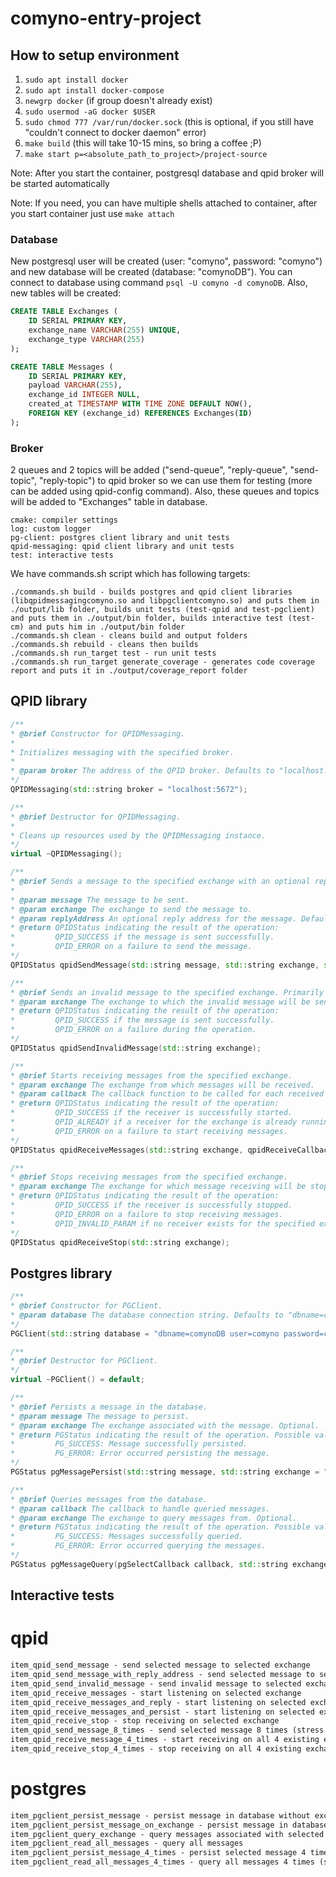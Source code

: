 # comyno-entry-project

## How to setup environment

1. `sudo apt install docker`
2. `sudo apt install docker-compose`
3. `newgrp docker` (if group doesn't already exist)
4. `sudo usermod -aG docker $USER`
5. `sudo chmod 777 /var/run/docker.sock` (this is optional, if you still have "couldn't connect to docker daemon" error)
6. `make build` (this will take 10-15 mins, so bring a coffee ;P)
7. `make start p=<absolute_path_to_project>/project-source`

Note: After you start the container, postgresql database and qpid broker will be started automatically

Note: If you need, you can have multiple shells attached to container, after you start container just use `make attach`

### Database

New postgresql user will be created (user: "comyno", password: "comyno") and new database will be created (database: "comynoDB"). You can connect to database using command `psql -U comyno -d comynoDB`. Also, new tables will be created:

```sql
CREATE TABLE Exchanges (
    ID SERIAL PRIMARY KEY,
    exchange_name VARCHAR(255) UNIQUE,
    exchange_type VARCHAR(255)
);

CREATE TABLE Messages (
    ID SERIAL PRIMARY KEY,
    payload VARCHAR(255),
    exchange_id INTEGER NULL,
    created_at TIMESTAMP WITH TIME ZONE DEFAULT NOW(),
    FOREIGN KEY (exchange_id) REFERENCES Exchanges(ID)
);
```

### Broker

2 queues and 2 topics will be added ("send-queue", "reply-queue", "send-topic", "reply-topic") to qpid broker so we can use them for testing (more can be added using qpid-config command). Also, these queues and topics will be added to "Exchanges" table in database.

    cmake: compiler settings
    log: custom logger
    pg-client: postgres client library and unit tests
    qpid-messaging: qpid client library and unit tests
    test: interactive tests

We have commands.sh script which has following targets:

    ./commands.sh build - builds postgres and qpid client libraries (libqpidmessagingcomyno.so and libpgclientcomyno.so) and puts them in ./output/lib folder, builds unit tests (test-qpid and test-pgclient) and puts them in ./output/bin folder, builds interactive test (test-cm) and puts him in ./output/bin folder
    ./commands.sh clean - cleans build and output folders
    ./commands.sh rebuild - cleans then builds
    ./commands.sh run_target test - run unit tests
    ./commands.sh run_target generate_coverage - generates code coverage report and puts it in ./output/coverage_report folder

## QPID library
```cpp
/**
* @brief Constructor for QPIDMessaging.
* 
* Initializes messaging with the specified broker.
* 
* @param broker The address of the QPID broker. Defaults to "localhost:5672".
*/
QPIDMessaging(std::string broker = "localhost:5672");

/**
* @brief Destructor for QPIDMessaging.
* 
* Cleans up resources used by the QPIDMessaging instance.
*/
virtual ~QPIDMessaging();

/**
* @brief Sends a message to the specified exchange with an optional reply address.
* 
* @param message The message to be sent.
* @param exchange The exchange to send the message to.
* @param replyAddress An optional reply address for the message. Defaults to an empty string.
* @return QPIDStatus indicating the result of the operation:
*         QPID_SUCCESS if the message is sent successfully.
*         QPID_ERROR on a failure to send the message.
*/
QPIDStatus qpidSendMessage(std::string message, std::string exchange, std::string replyAddress = "");

/**
* @brief Sends an invalid message to the specified exchange. Primarily for testing error handling.
* @param exchange The exchange to which the invalid message will be sent.
* @return QPIDStatus indicating the result of the operation:
*         QPID_SUCCESS if the message is sent successfully.
*         QPID_ERROR on a failure during the operation.
*/
QPIDStatus qpidSendInvalidMessage(std::string exchange);

/**
* @brief Starts receiving messages from the specified exchange.
* @param exchange The exchange from which messages will be received.
* @param callback The callback function to be called for each received message.
* @return QPIDStatus indicating the result of the operation:
*         QPID_SUCCESS if the receiver is successfully started.
*         QPID_ALREADY if a receiver for the exchange is already running.
*         QPID_ERROR on a failure to start receiving messages.
*/
QPIDStatus qpidReceiveMessages(std::string exchange, qpidReceiveCallback callback);

/**
* @brief Stops receiving messages from the specified exchange.
* @param exchange The exchange for which message receiving will be stopped.
* @return QPIDStatus indicating the result of the operation:
*         QPID_SUCCESS if the receiver is successfully stopped.
*         QPID_ERROR on a failure to stop receiving messages.
*         QPID_INVALID_PARAM if no receiver exists for the specified exchange.
*/
QPIDStatus qpidReceiveStop(std::string exchange);
```
## Postgres library
```cpp
/**
* @brief Constructor for PGClient.
* @param database The database connection string. Defaults to "dbname=comynoDB user=comyno password=comyno hostaddr=127.0.0.1 port=5432".
*/
PGClient(std::string database = "dbname=comynoDB user=comyno password=comyno hostaddr=127.0.0.1 port=5432");

/**
* @brief Destructor for PGClient.
*/
virtual ~PGClient() = default;

/**
* @brief Persists a message in the database.
* @param message The message to persist.
* @param exchange The exchange associated with the message. Optional.
* @return PGStatus indicating the result of the operation. Possible values:
*         PG_SUCCESS: Message successfully persisted.
*         PG_ERROR: Error occurred persisting the message.
*/
PGStatus pgMessagePersist(std::string message, std::string exchange = "");

/**
* @brief Queries messages from the database.
* @param callback The callback to handle queried messages.
* @param exchange The exchange to query messages from. Optional.
* @return PGStatus indicating the result of the operation. Possible values:
*         PG_SUCCESS: Messages successfully queried.
*         PG_ERROR: Error occurred querying the messages.
*/
PGStatus pgMessageQuery(pgSelectCallback callback, std::string exchange = "");
```
## Interactive tests
# qpid
```markdown
item_qpid_send_message - send selected message to selected exchange
item_qpid_send_message_with_reply_address - send selected message to selected exchange with attaching reply address on which you will expect to get reply
item_qpid_send_invalid_message - send invalid message to selected exchange
item_qpid_receive_messages - start listening on selected exchange
item_qpid_receive_messages_and_reply - start listening on selected exchange and answer with selected message
item_qpid_receive_messages_and_persist - start listening on selected exchange and persist received messages
item_qpid_receive_stop - stop receiving on selected exchange
item_qpid_send_message_8_times - send selected message 8 times (stress test)
item_qpid_receive_message_4_times - start receiving on all 4 existing exchanges (stress test)
item_qpid_receive_stop_4_times - stop receiving on all 4 existing exchanges (stress test)
```
# postgres
```markdown
item_pgclient_persist_message - persist message in database without exchange_id
item_pgclient_persist_message_on_exchange - persist message in database with exchange_id
item_pgclient_query_exchange - query messages associated with selected exchange
item_pgclient_read_all_messages - query all messages
item_pgclient_persist_message_4_times - persist selected message 4 times (stress test)
item_pgclient_read_all_messages_4_times - query all messages 4 times (stress test)
```
